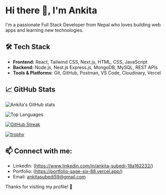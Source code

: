 # Hi there 👋, I'm Ankita

I'm a passionate Full Stack Developer from Nepal who loves building web apps and learning new technologies. 

## 🛠️ Tech Stack
- **Frontend:** React, Tailwind CSS, Next.js, HTML, CSS, JavaScript
- **Backend:** Node.js, Nest.js Express.js, MongoDB, MySQL, REST APIs
- **Tools & Platforms:** Git, GitHub, Postman, VS Code, Cloudinary, Vercel

## 📈 GitHub Stats
![Ankita's GitHub stats](https://github-readme-stats.vercel.app/api?username=Ankita-Subedi&show_icons=true&theme=tokyonight)

![Top Languages](https://github-readme-stats.vercel.app/api/top-langs/?username=Ankita-Subedi&layout=compact&theme=tokyonight)

[![GitHub Streak](https://streak-stats.demolab.com/?user=Ankita-Subedi&theme=tokyonight)](https://git.io/streak-stats)

[![trophy](https://github-profile-trophy.vercel.app/?username=Ankita-Subedi&theme=onedark)](https://github.com/ryo-ma/github-profile-trophy)


## 📫 Connect with me:
- LinkedIn: (https://www.linkedin.com/in/ankita-subedi-18a162232/)
- Portfolio: (https://portfolio-sage-six-88.vercel.app/)
- Email: ankitasubedi59@gmail.com

Thanks for visiting my profile! 🚀
